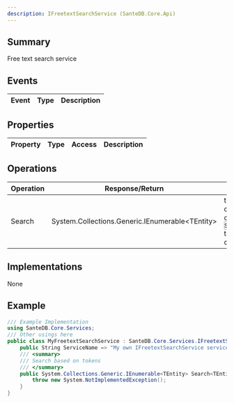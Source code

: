 ```yaml
---
description: IFreetextSearchService (SanteDB.Core.Api)
---
```


## Summary
Free text search service

## Events

|Event|Type|Description|
|-|-|-|

## Properties

|Property|Type|Access|Description|
|-|-|-|-|

## Operations

|Operation|Response/Return|Input/Parameter|Description|
|-|-|-|-|
|Search|System.Collections.Generic.IEnumerable&lt;TEntity>|term <small style='border:solid 1px #aaa'>System.String[]</small><br/>offset <small style='border:solid 1px #aaa'>System.Int32</small><br/>count <small style='border:solid 1px #aaa'>System.Nullable<System.Int32></small><br/>totalResults <small style='border:solid 1px #aaa'>System.Int32&</small><br/>orderBy <small style='border:solid 1px #aaa'></small>|Search based on tokens|

## Implementations

None

## Example
```csharp
/// Example Implementation
using SanteDB.Core.Services;
/// Other usings here
public class MyFreetextSearchService : SanteDB.Core.Services.IFreetextSearchService { 
	public String ServiceName => "My own IFreetextSearchService service";
	/// <summary>
	/// Search based on tokens
	/// </summary>
	public System.Collections.Generic.IEnumerable<TEntity> Search<TEntity>(System.String[] term,System.Int32 offset,System.Nullable<System.Int32> count,System.Int32& totalResults, orderBy){
		throw new System.NotImplementedException();
	}
}
```
